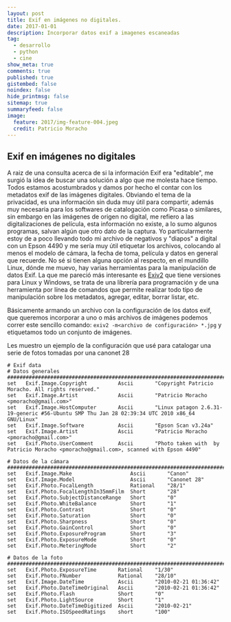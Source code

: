 ```yaml
---
layout: post
title: Exif en imágenes no digitales.
date: 2017-01-01
description: Incorporar datos exif a imagenes escaneadas
tag:
  - desarrollo
  - python
  - cine
show_meta: true
comments: true
published: true
gistembed: false
noindex: false
hide_printmsg: false
sitemap: true
summaryfeed: false
image:
  feature: 2017/img-feature-004.jpeg
  credit: Patricio Moracho
---
```


## Exif en imágenes no digitales 

A raiz de una consulta acerca de si la información Exif era "editable", me
surgió la idea de buscar una solución a algo que me molesta hace tiempo. Todos
estamos acostumbrados y damos por hecho el contar con los metadatos exif de las
imágenes digitales. Obviando el tema de la privacidad, es una información sin
duda muy útil para compartir, además muy necesaria para los softwares de
catalogación como Picasa o similares, sin embargo en las imágenes de origen no
digital, me refiero a las digitalizaciones de película, esta información no
existe, a lo sumo algunos programas, salvan algún que otro dato de la captura.
Yo particularmente estoy de a poco llevando todo mi archivo de negativos y
"diapos" a digital con un Epson 4490 y me sería muy útil etiquetar los
archivos, colocando al menos el modelo de cámara, la fecha de toma, película y
datos en general que recuerde. No sé si tienen alguna opción al respecto, en el
mundillo Linux, dónde me muevo, hay varias herramientas para la manipulación de
datos Exif. La que me pareció más interesante es [Exiv2](http://www.exiv2.org/)
que tiene versiones para Linux y Windows, se trata de una librería para
programación y de una herramienta por línea de comandos que permite realizar
todo tipo de manipulación sobre los metadatos, agregar, editar, borrar listar,
etc.  

Básicamente armando un archivo con la configuración de los datos exif, que
queremos incorporar a uno o más archivos de imágenes podemos correr este
sencillo comando: `exiv2 -m<archivo de configuración> *.jpg` y etiquetamos todo
un conjunto de imágenes.


Les muestro un ejemplo de la configuración que usé para catalogar una serie de
fotos tomadas por una canonet 28

```
# Exif data
# Datos generales #########################################################################################################
set   Exif.Image.Copyright			Ascii		"Copyright Patricio Moracho. All rights reserved."
set   Exif.Image.Artist				Ascii		"Patricio Moracho <pmoracho@gmail.com>"
set   Exif.Image.HostComputer		Ascii		"Linux patagon 2.6.31-19-generic #56-Ubuntu SMP Thu Jan 28 02:39:34 UTC 2010 x86_64 GNU/Linux"
set   Exif.Image.Software			Ascii		"Epson Scan v3.24a"
set   Exif.Image.Artist				Ascii		"Patricio Moracho <pmoracho@gmail.com>"
set   Exif.Photo.UserComment		Ascii		"Photo taken with  by Patricio Moracho <pmoracho@gmail.com>, scanned with Epson 4490"

# Datos de la cámara ######################################################################################################
set   Exif.Image.Make					Ascii		"Canon"
set   Exif.Image.Model					Ascii		"Canonet 28"
set   Exif.Photo.FocalLength			Rational	"28/1"
set   Exif.Photo.FocalLengthIn35mmFilm	Short		"28"
set   Exif.Photo.SubjectDistanceRange   Short		"0"
set   Exif.Photo.WhiteBalance			Short		"1"
set   Exif.Photo.Contrast               Short      	"0"
set   Exif.Photo.Saturation             Short      	"0"
set   Exif.Photo.Sharpness              Short      	"0"
set   Exif.Photo.GainControl            Short      	"0"
set   Exif.Photo.ExposureProgram        Short      	"3"
set   Exif.Photo.ExposureMode         	Short      	"0"
set   Exif.Photo.MeteringMode         	Short      	"2"

# Datos de la foto ########################################################################################################
set   Exif.Photo.ExposureTime		Rational	"1/30"
set   Exif.Photo.FNumber			Rational	"28/10"
set   Exif.Image.DateTime			Ascii		"2010-02-21 01:36:42"
set   Exif.Photo.DateTimeOriginal	Ascii		"2010-02-21 01:36:42"
set   Exif.Photo.Flash				Short		"0"
set   Exif.Photo.LightSource		Short		"1"
set   Exif.Photo.DateTimeDigitized	Ascii		"2010-02-21"
set   Exif.Photo.ISOSpeedRatings	short		"100"
```
